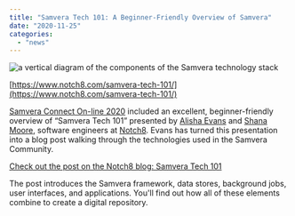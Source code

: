 ```yaml
---
title: "Samvera Tech 101: A Beginner-Friendly Overview of Samvera"
date: "2020-11-25"
categories:
  - "news"
---
```


![a vertical diagram of the components of the Samvera technology stack](/images/26.jpg "Samvera tech stack diagram")

[https://www.notch8.com/samvera-tech-101/](https://www.notch8.com/samvera-tech-101/)

[Samvera Connect On-line 2020](https://wiki.lyrasis.org/display/samvera/Samvera+Connect+2020) included an excellent, beginner-friendly overview of “Samvera Tech 101” presented by [Alisha Evans](https://www.linkedin.com/in/alishaevans) and [Shana Moore](https://www.linkedin.com/in/shanalmoore), software engineers at [Notch8](https://www.notch8.com/). Evans has turned this presentation into a blog post walking through the technologies used in the Samvera Community.

[Check out the post on the Notch8 blog: Samvera Tech 101](https://www.notch8.com/samvera-tech-101/)

The post introduces the Samvera framework, data stores, background jobs, user interfaces, and applications. You'll find out how all of these elements combine to create a digital repository.
